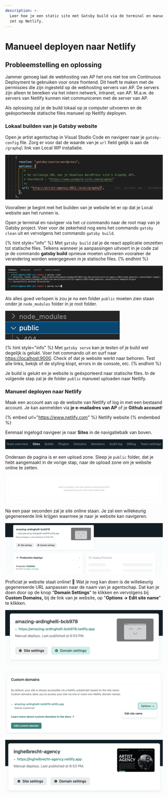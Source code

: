 ```yaml
---
description: >-
  Leer hoe je een static site met Gatsby build via de terminal en manueel online
  zet op Netlify.
---
```


# Manueel deployen naar Netlify

## Probleemstelling en oplossing

Jammer genoeg laat de webhosting van AP het ons niet toe om Continuous Deployment te gebruiken voor onze frontend. Dit heeft te maken met de permissies die zijn ingesteld op de webhosting servers van AP. De servers zijn alleen te bereiken via het intern netwerk, intranet, van AP. M.a.w. de servers van Netlify kunnen niet communiceren met de server van AP.

Als oplossing zal je de build lokaal op je computer uitvoeren en de geëxporteerde statische files manueel op Netlify deployen.

### Lokaal builden van je Gatsby website

Open je artist agentschap in Visual Studio Code en navigeer naar je `gatsby-config` file. Zorg er voor dat de waarde van je `url` field gelijk is aan de `/graphql` link van Local WP installatie.

![](<../.gitbook/assets/image (25).png>)

Vooralleer je begint met het builden van je website let er op dat je Local website aan het runnen is.

Open je terminal en navigeer via het `cd` commando naar de root map van je Gatsby project. Voer voor de zekerheid nog eens het commando `gatsby clean` uit en vervolgens het commando `gatsby build`.

{% hint style="info" %}
Met `gatsby build` zal je de react applicatie omzetten tot statische files. Telkens wanneer je aanpassingen uitvoert in je code zal je de commando **gatsby build** opnieuw moeten uitvoeren vooraleer de verandering worden weergegeven in je statische files.
{% endhint %}

![](<../.gitbook/assets/image (143).png>)

Als alles goed verlopen is zou je nu een folder `public` moeten zien staan onder je `node_modules` folder in je root folder.

![](<../.gitbook/assets/image (70).png>)

{% hint style="info" %}
Met `gatsby serve` kan je testen of je build wel degelijk is gelukt. Voer het commando uit en surf naar [https://localhost:9000](https://localhost:9000). Check of dat je website werkt naar behoren. Test alle links, bekijk of de styling klopt, errors in de console, etc.
{% endhint %}

Je build is gelukt en je website is geëxporteerd naar statische files. In de volgende stap zal je de folder `public` manueel uploaden naar Netlify.

### Manueel deployen naar Netlify

Maak een account aan op de website van Netlify of log in met een bestaand account. Je kan aanmelden via **je e-mailadres van AP** of je **Github account**!

{% embed url="https://www.netlify.com" %}
Netlify website
{% endembed %}

Eenmaal ingelogd navigeer je naar **Sites** in de navigatiebalk van boven.&#x20;

![](<../.gitbook/assets/image (39).png>)

Onderaan de pagina is er een upload zone. Sleep je `public` folder, dat je hebt aangemaakt in de vorige stap, naar de upload zone om je website online te zetten.

![Upload zone Netlify - Sites](<../.gitbook/assets/image (36).png>)

Na een paar seconden zal je site online staan. Je zal een willekeurig gegenereerde link krijgen waarmee je naar je website kan navigeren.

![](<../.gitbook/assets/image (26).png>)

Proficiat je website staat online! :tada: Wat je nog kan doen is de willekeurig gegenereerde URL aanpassen naar de naam van je agentschap. Dat kan je doen door op de knop "**Domain Settings**" te klikken en vervolgens bij **Custom Domains,** bij de link van je website, op "**Options -> Edit site name**" te klikken.

![](<../.gitbook/assets/image (19).png>)

![](<../.gitbook/assets/image (77).png>)

![](<../.gitbook/assets/image (89).png>)
